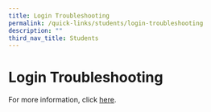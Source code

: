 ```yaml
---
title: Login Troubleshooting
permalink: /quick-links/students/login-troubleshooting
description: ""
third_nav_title: Students
---
```


# **Login Troubleshooting**

For more information, click [here](https://static.learning.moe.edu.sg/UserGuide/login-troubleshooting.html).